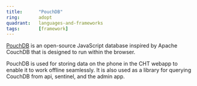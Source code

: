 ```yaml
---
title:      "PouchDB"
ring:       adopt
quadrant:   languages-and-frameworks
tags:       [framework]
---
```


[PouchDB](https://pouchdb.com/) is an open-source JavaScript database inspired by Apache CouchDB that is designed to run within the browser.

PouchDB is used for storing data on the phone in the CHT webapp to enable it to work offline seamlessly. 
It is also used as a library for querying CouchDB from api, sentinel, and the admin app.
